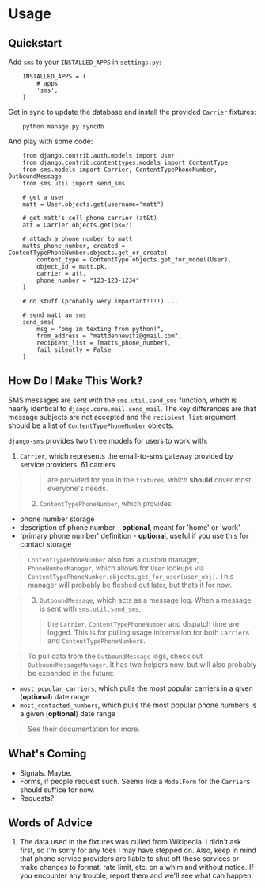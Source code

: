 # Usage #

## Quickstart ##

Add `sms` to your `INSTALLED_APPS` in `settings.py`:
```
    INSTALLED_APPS = (
        # apps
        'sms',
    )
```

Get in sync to update the database and install the provided `Carrier` fixtures:
```
    python manage.py syncdb
```

And play with some code:
```
    from django.contrib.auth.models import User
    from django.contrib.contenttypes.models import ContentType
    from sms.models import Carrier, ContentTypePhoneNumber, OutboundMessage
    from sms.util import send_sms

    # get a user
    matt = User.objects.get(username="matt")

    # get matt's cell phone carrier (at&t)
    att = Carrier.objects.get(pk=7)

    # attach a phone number to matt
    matts_phone_number, created = ContentTypePhoneNumber.objects.get_or_create(
        content_type = ContentType.objects.get_for_model(User),
        object_id = matt.pk,
        carrier = att,
        phone_number = "123-123-1234"
    )

    # do stuff (probably very important!!!!) ...

    # send matt an sms
    send_sms(
        msg = "omg im texting from python!",
        from_address = "mattdennewitz@gmail.com",
        recipient_list = [matts_phone_number],
        fail_silently = False
    )
```

## How Do I Make This Work? ##

SMS messages are sent with the `sms.util.send_sms` function,
which is nearly identical to `django.core.mail.send_mail`. The key differences are
that message subjects are not accepted and the `recipient_list` argument should be
a list of `ContentTypePhoneNumber` objects.

`django-sms` provides two three models for users to work with:

  1. `Carrier`, which represents the email-to-sms gateway provided by service providers. 61 carriers
> > are provided for you in the `fixtures`, which **should** cover most everyone's needs.


> 2. `ContentTypePhoneNumber`, which provides:

  * phone number storage
  * description of phone number - **optional**, meant for 'home' or 'work'
  * 'primary phone number' definition - **optional**, useful if you use this for contact storage

> `ContentTypePhoneNumber` also has a custom manager, `PhoneNumberManager`, which allows
> for `User` lookups via `ContentTypePhoneNumber.objects.get_for_user(user_obj)`. This manager
> will probably be fleshed out later, but thats it for now.

> 3. `OutboundMessage`, which acts as a message log. When a message is sent with `sms.util.send_sms`,
> > the `Carrier`, `ContentTypePhoneNumber` and dispatch time are logged. This is for pulling usage
> > information for both `Carrier`s and `ContentTypePhoneNumber`s.


> To pull data from the `OutboundMessage` logs, check out `OutboundMessageManager`. It has two helpers
> now, but will also probably be expanded in the future:

  * `most_popular_carriers`, which pulls the most popular carriers in a given (**optional**) date range
  * `most_contacted_numbers`, which pulls the most popular phone numbers is a given (**optional**) date range

> See their documentation for more.

## What's Coming ##

  * Signals. Maybe.
  * Forms, if people request such. Seems like a `ModelForm` for the `Carrier`s should suffice for now.
  * Requests?

## Words of Advice ##
  1. The data used in the fixtures was culled from Wikipedia. I didn't ask first, so I'm sorry for any toes I may have stepped on. Also, keep in mind that phone service providers are liable to shut off these services or make changes to format, rate limit, etc. on a whim and without notice. If you encounter any trouble, report them and we'll see what can happen.